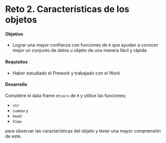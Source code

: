 # Reto 2. Características de los objetos

#### Objetivo

- Lograr una mayor confianza con funciones de `R` que ayudan a conocer mejor un conjunto de datos u objeto de una manera fácil y rápida

#### Requisitos

- Haber estudiado el Prework y trabajado con el Work

#### Desarrollo

Considere el data frame `mtcars` de `R` y utilice las funciones: 
- `str`
- `summary`
- `head` 
- `View` 

para observar las características del objeto y tener una mayor comprensión de este.
